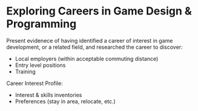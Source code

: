 # Exploring Careers in Game Design & Programming

Present evidenece of having identified a career of interest in game development, or a related field, and researched the career to discover:

* Local employers (within acceptable commuting distance)
* Entry level positions
* Training

Career Interest Profile:
* Interest & skills inventories
* Preferences (stay in area, relocate, etc.)
